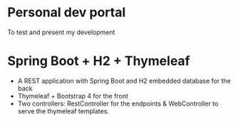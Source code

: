 # Personal dev portal
To test and present my development

# Spring Boot + H2 + Thymeleaf
- A REST application with Spring Boot and H2 embedded database for the back 
- Thymeleaf + Bootstrap 4 for the front
- Two controllers: RestController for the endpoints & WebController to serve the thymeleaf templates.
